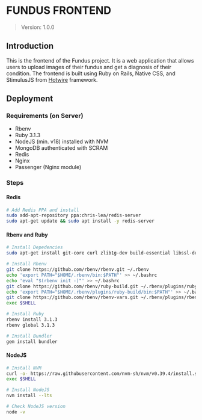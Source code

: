 # FUNDUS FRONTEND

> Version: 1.0.0

## Introduction

This is the frontend of the Fundus project. It is a web application that allows users to upload images of their fundus and get a diagnosis of their condition. The frontend is built using Ruby on Rails, Native CSS, and StimulusJS from [Hotwire](https://hotwire.dev/) framework.

## Deployment
### Requirements (on Server)
- Rbenv
- Ruby 3.1.3
- NodeJS (min. v18) installed with NVM
- MongoDB authenticated with SCRAM
- Redis
- Nginx
- Passenger (Nginx module)

### Steps
#### Redis
```bash
# Add Redis PPA and install
sudo add-apt-repository ppa:chris-lea/redis-server
sudo apt-get update && sudo apt install -y redis-server
```

#### Rbenv and Ruby

```bash
# Install Depedencies
sudo apt-get install git-core curl zlib1g-dev build-essential libssl-dev libreadline-dev libyaml-dev libsqlite3-dev sqlite3 libxml2-dev libxslt1-dev libcurl4-openssl-dev software-properties-common libffi-dev dirmngr gnupg apt-transport-https ca-certificates curl

# Install Rbenv
git clone https://github.com/rbenv/rbenv.git ~/.rbenv
echo 'export PATH="$HOME/.rbenv/bin:$PATH"' >> ~/.bashrc
echo 'eval "$(rbenv init -)"' >> ~/.bashrc
git clone https://github.com/rbenv/ruby-build.git ~/.rbenv/plugins/ruby-build
echo 'export PATH="$HOME/.rbenv/plugins/ruby-build/bin:$PATH"' >> ~/.bashrc
git clone https://github.com/rbenv/rbenv-vars.git ~/.rbenv/plugins/rbenv-vars
exec $SHELL

# Install Ruby
rbenv install 3.1.3
rbenv global 3.1.3

# Install Bundler
gem install bundler
```

#### NodeJS

```bash
# Install NVM
curl -o- https://raw.githubusercontent.com/nvm-sh/nvm/v0.39.4/install.sh | bash
exec $SHELL

# Install NodeJS
nvm install --lts

# Check NodeJS version
node -v
```